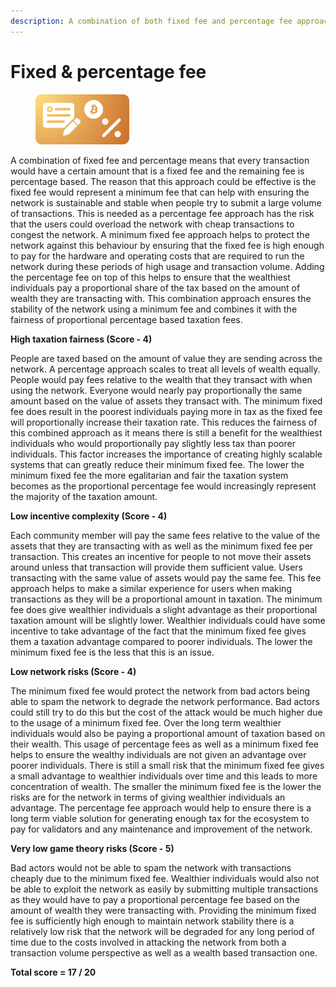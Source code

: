 ```yaml
---
description: A combination of both fixed fee and percentage fee approaches
---
```


# Fixed & percentage fee

<div align="left">

<figure><img src="../../.gitbook/assets/transaction-fee-fixed-percentage.png" alt="" width="150"><figcaption></figcaption></figure>

</div>



A combination of fixed fee and percentage means that every transaction would have a certain amount that is a fixed fee and the remaining fee is percentage based. The reason that this approach could be effective is the fixed fee would represent a minimum fee that can help with ensuring the network is sustainable and stable when people try to submit a large volume of transactions. This is needed as a percentage fee approach has the risk that the users could overload the network with cheap transactions to congest the network. A minimum fixed fee approach helps to protect the network against this behaviour by ensuring that the fixed fee is high enough to pay for the hardware and operating costs that are required to run the network during these periods of high usage and transaction volume. Adding the percentage fee on top of this helps to ensure that the wealthiest individuals pay a proportional share of the tax based on the amount of wealth they are transacting with. This combination approach ensures the stability of the network using a minimum fee and combines it with the fairness of proportional percentage based taxation fees.



**High taxation fairness (Score - 4)**

People are taxed based on the amount of value they are sending across the network. A percentage approach scales to treat all levels of wealth equally. People would pay fees relative to the wealth that they transact with when using the network. Everyone would nearly pay proportionally the same amount based on the value of assets they transact with. The minimum fixed fee does result in the poorest individuals paying more in tax as the fixed fee will proportionally increase their taxation rate. This reduces the fairness of this combined approach as it means there is still a benefit for the wealthiest individuals who would proportionally pay slightly less tax than poorer individuals. This factor increases the importance of creating highly scalable systems that can greatly reduce their minimum fixed fee. The lower the minimum fixed fee the more egalitarian and fair the taxation system becomes as the proportional percentage fee would increasingly represent the majority of the taxation amount.



**Low incentive complexity (Score - 4)**

Each community member will pay the same fees relative to the value of the assets that they are transacting with as well as the minimum fixed fee per transaction. This creates an incentive for people to not move their assets around unless that transaction will provide them sufficient value. Users transacting with the same value of assets would pay the same fee. This fee approach helps to make a similar experience for users when making transactions as they will be a proportional amount in taxation. The minimum fee does give wealthier individuals a slight advantage as their proportional taxation amount will be slightly lower. Wealthier individuals could have some incentive to take advantage of the fact that the minimum fixed fee gives them a taxation advantage compared to poorer individuals. The lower the minimum fixed fee is the less that this is an issue.

&#x20;

**Low network risks (Score - 4)**

The minimum fixed fee would protect the network from bad actors being able to spam the network to degrade the network performance. Bad actors could still try to do this but the cost of the attack would be much higher due to the usage of a minimum fixed fee. Over the long term wealthier individuals would also be paying a proportional amount of taxation based on their wealth. This usage of percentage fees as well as a minimum fixed fee helps to ensure the wealthy individuals are not given an advantage over poorer individuals. There is still a small risk that the minimum fixed fee gives a small advantage to wealthier individuals over time and this leads to more concentration of wealth. The smaller the minimum fixed fee is the lower the risks are for the network in terms of giving wealthier individuals an advantage. The percentage fee approach would help to ensure there is a long term viable solution for generating enough tax for the ecosystem to pay for validators and any maintenance and improvement of the network.



**Very low game theory risks (Score - 5)**

Bad actors would not be able to spam the network with transactions cheaply due to the minimum fixed fee. Wealthier individuals would also not be able to exploit the network as easily by submitting multiple transactions as they would have to pay a proportional percentage fee based on the amount of wealth they were transacting with. Providing the minimum fixed fee is sufficiently high enough to maintain network stability there is a relatively low risk that the network will be degraded for any long period of time due to the costs involved in attacking the network from both a transaction volume perspective as well as a wealth based transaction one.



**Total score = 17 / 20**
